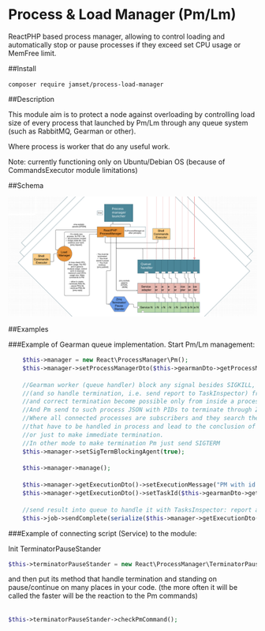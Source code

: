 # Process & Load Manager (Pm/Lm)
ReactPHP based process manager, allowing to control loading and automatically stop or pause processes if they exceed 
set CPU usage or MemFree limit. 

##Install

`composer require jamset/process-load-manager`

##Description

This module aim is to protect a node against overloading by controlling load size of every process
that launched by Pm/Lm through any queue system (such as RabbitMQ, Gearman or other). 

Where process is worker that do any useful work. 

Note: currently functioning only on Ubuntu/Debian OS (because of CommandsExecutor module limitations)

##Schema

![Process & Load manager schema](https://github.com/jamset/process-load-manager/raw/master/images/pm-lm-schema.jpg)

##Examples

###Example of Gearman queue implementation. Start Pm/Lm management:

```php
    $this->manager = new React\ProcessManager\Pm();
    $this->manager->setProcessManagerDto($this->gearmanDto->getProcessManagerDto());
    
    //Gearman worker (queue handler) block any signal besides SIGKILL, so become impossible to correctly send SIGTERM 
    //(and so handle termination, i.e. send report to TaskInspector) from Pm 
    //and correct termination become possible only from inside a process that have to be terminated. 
    //And Pm send to such process JSON with PIDs to terminate through ZMQ PUB socket.
    //Where all connected processes are subscribers and they search their PID in such JSON and if found - throw relevant exception,
    //that have to be handled in process and lead to the conclusion of a script, allowing to send script's results somewhere if needed
    //or just to make immediate termination. 
    //In other mode to make termination Pm just send SIGTERM
    $this->manager->setSigTermBlockingAgent(true); 
    
    $this->manager->manage();
    
    $this->manager->getExecutionDto()->setExecutionMessage("PM with id " . $this->gearmanDto->getTaskId() . " going to finish.");
    $this->manager->getExecutionDto()->setTaskId($this->gearmanDto->getTaskId());
    
    //send result into queue to handle it with TasksInspector: report a problem or repeat task's execution if error exist 
    $this->job->sendComplete(serialize($this->manager->getExecutionDto()));
```

###Example of connecting script (Service) to the module:

Init TerminatorPauseStander

```php
$this->terminatorPauseStander = new React\ProcessManager\TerminatorPauseStander();
```

and then put its method that handle termination and standing on pause/continue on many places in your code.
(the more often it will be called the faster will be the reaction to the Pm commands)

```php

$this->terminatorPauseStander->checkPmCommand();

```
